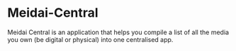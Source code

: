 # Meidai-Central
Meidai Central is an application that helps you compile a list of all the media you own (be digital or physical) into one centralised app.
